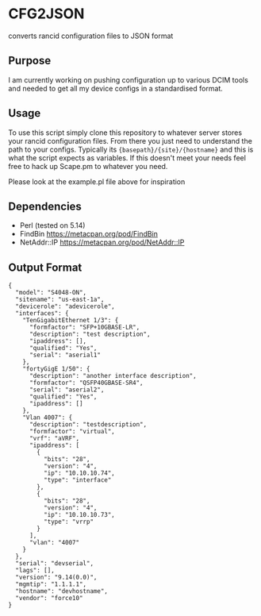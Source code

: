 # CFG2JSON
converts rancid configuration files to JSON format

## Purpose
I am currently working on pushing configuration up to various DCIM tools and needed to get all my device configs in a standardised format.

## Usage
To use this script simply clone this repository to whatever server stores your rancid configuration files. From there you just need to understand the path to your configs. Typically its `{basepath}/{site}/{hostname}` and this is what the script expects as variables. If this doesn't meet your needs feel free to hack up Scape.pm to whatever you need.

Please look at the example.pl file above for inspiration

## Dependencies
* Perl (tested on 5.14)
* FindBin https://metacpan.org/pod/FindBin
* NetAddr::IP https://metacpan.org/pod/NetAddr::IP

## Output Format
```
{
  "model": "S4048-ON",
  "sitename": "us-east-1a",
  "devicerole": "adevicerole",
  "interfaces": {
    "TenGigabitEthernet 1/3": {
      "formfactor": "SFP+10GBASE-LR",
      "description": "test description",
      "ipaddress": [],
      "qualified": "Yes",
      "serial": "aserial1"
    },
    "fortyGigE 1/50": {
      "description": "another interface description",
      "formfactor": "QSFP40GBASE-SR4",
      "serial": "aserial2",
      "qualified": "Yes",
      "ipaddress": []
    },
    "Vlan 4007": {
      "description": "testdescription",
      "formfactor": "virtual",
      "vrf": "aVRF",
      "ipaddress": [
        {
          "bits": "28",
          "version": "4",
          "ip": "10.10.10.74",
          "type": "interface"
        },
        {
          "bits": "28",
          "version": "4",
          "ip": "10.10.10.73",
          "type": "vrrp"
        }
      ],
      "vlan": "4007"
    }
  },
  "serial": "devserial",
  "lags": [],
  "version": "9.14(0.0)",
  "mgmtip": "1.1.1.1",
  "hostname": "devhostname",
  "vendor": "force10"
}
```
